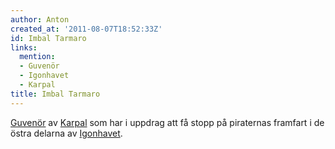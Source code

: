 ```yaml
---
author: Anton
created_at: '2011-08-07T18:52:33Z'
id: Imbal Tarmaro
links:
  mention:
  - Guvenör
  - Igonhavet
  - Karpal
title: Imbal Tarmaro
---
```


[Guvenör] av [Karpal] som har i uppdrag att få stopp på piraternas framfart i de östra delarna av
[Igonhavet].

  [Guvenör]: Guvenör
  [Karpal]: Karpal
  [Igonhavet]: Igonhavet
